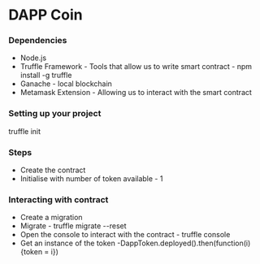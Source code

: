 # DAPP Coin

### Dependencies
* Node.js
* Truffle Framework - Tools that allow us to write smart contract - npm install -g truffle
* Ganache - local blockchain
* Metamask Extension - Allowing us to interact with the smart contract

### Setting up your project
truffle init


### Steps
* Create the contract
* Initialise with number of token available - 1


### Interacting with contract 
* Create a migration
* Migrate - truffle migrate --reset
* Open the console to interact with the contract - truffle console
* Get an instance of the token -DappToken.deployed().then(function(i){token = i})